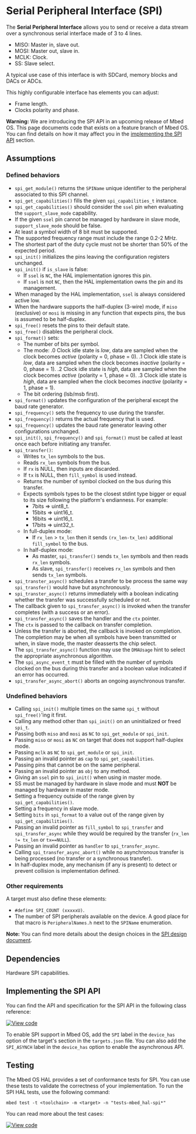 <h1 id="spi-port">Serial Peripheral Interface (SPI)</h1>

The **Serial Peripheral Interface** allows you to send or receive a data stream over a synchronous serial interface made of 3 to 4 lines.

- MISO: Master in, slave out.
- MOSI: Master out, slave in.
- MCLK: Clock.
- SS: Slave select.

A typical use case of this interface is with SDCard, memory blocks and DACs or ADCs.

This highly configurable interface has elements you can adjust:

- Frame length.
- Clocks polarity and phase.

<span class="warnings">**Warning:** We are introducing the SPI API in an upcoming release of Mbed OS. This page documents code that exists on a feature branch of Mbed OS. You can find details on how it may affect you in the [implementing the SPI API](#implementing-the-spi-api) section.

## Assumptions

### Defined behaviors

- `spi_get_module()` returns the `SPIName` unique identifier to the peripheral associated to this SPI channel.
- `spi_get_capabilities()` fills the given `spi_capabilities_t` instance.
- `spi_get_capabilities()` should consider the `ssel` pin when evaluating the `support_slave_mode` capability.  
- If the given `ssel` pin cannot be managed by hardware in slave mode, `support_slave_mode` should be false.
- At least a symbol width of 8 bit must be supported.
- The supported frequency range must include the range 0.2-2 MHz.
- The shortest part of the duty cycle must not be shorter than 50% of the expected period.
- `spi_init()` initializes the pins leaving the configuration registers unchanged.
- `spi_init()` if `is_slave` is false:
   - If `ssel` is `NC`, the HAL implementation ignores this pin.
   - If `ssel` is not `NC`, then the HAL implementation owns the pin and its management.
- When managed by the HAL implementation, `ssel` is always considered active low.
- When the hardware supports the half-duplex (3-wire) mode, if `miso` (exclusive) or `mosi` is missing in any function that expects pins, the bus is assumed to be half-duplex.
- `spi_free()` resets the pins to their default state.
- `spi_free()` disables the peripheral clock.
- `spi_format()` sets:
   - The number of bits per symbol.
   - The mode:
     .0 Clock idle state is *low*, data are sampled when the clock becomes *active* (polarity = 0, phase = 0).
     .1 Clock idle state is *low*, data are sampled when the clock becomes *inactive* (polarity = 0, phase = 1).
     .2 Clock idle state is *high*, data are sampled when the clock becomes *active* (polarity = 1, phase = 0).
     .3 Clock idle state is *high*, data are sampled when the clock becomes *inactive* (polarity = 1, phase = 1).
   - The bit ordering (lsb/msb first).
- `spi_format()` updates the configuration of the peripheral except the baud rate generator.
- `spi_frequency()` sets the frequency to use during the transfer.
- `spi_frequency()` returns the actual frequency that is used.
- `spi_frequency()` updates the baud rate generator leaving other configurations unchanged.
- `spi_init()`, `spi_frequency()` and `spi_format()` must be called at least once each before initiating any transfer.
- `spi_transfer()`:
   - Writes `tx_len` symbols to the bus.
   - Reads `rx_len` symbols from the bus.
   - If `rx` is NULL, then inputs are discarded.
   - If `tx` is NULL, then `fill_symbol` is used instead.
   - Returns the number of symbol clocked on the bus during this transfer.
   - Expects symbols types to be the closest stdint type bigger or equal to its size following the platform's endianness. For example:
      - 7bits => uint8_t.
      - 15bits => uint16_t.
      - 16bits => uint16_t.
      - 17bits => uint32_t.
   - In full-duplex mode:
      - If `rx_len` > `tx_len` then it sends `(rx_len-tx_len)` additional `fill_symbol` to the bus.
  - In half-duplex mode:
      - As master, `spi_transfer()` sends `tx_len` symbols and then reads `rx_len` symbols.
      - As slave, `spi_transfer()` receives `rx_len` symbols and then sends `tx_len` symbols.
- `spi_transter_async()` schedules a transfer to be process the same way `spi_transfer()` would have but asynchronously.
- `spi_transter_async()` returns immediately with a boolean indicating whether the transfer was successfully scheduled or not.
- The callback given to `spi_transfer_async()` is invoked when the transfer completes (with a success or an error).
- `spi_transfer_async()` saves the handler and the `ctx` pointer.
- The `ctx` is passed to the callback on transfer completion.
- Unless the transfer is aborted, the callback is invoked on completion. The completion may be when all symbols have been transmitted
  or when, in slave mode, the master deasserts the chip select.
- The `spi_transfer_async()` function may use the `DMAUsage` hint to select the appropriate asynchronous algorithm.
- The `spi_async_event_t` must be filled with the number of symbols clocked on the bus during this transfer and a boolean value indicated if an error has occurred.
- `spi_transfer_async_abort()` aborts an ongoing asynchronous transfer.

### Undefined behaviors

- Calling `spi_init()` multiple times on the same `spi_t` without `spi_free()`'ing it first.
- Calling any method other than `spi_init()` on an uninitialized or freed `spi_t`.
- Passing both `miso` and `mosi` as `NC` to `spi_get_module` or `spi_init`.
- Passing `miso` or `mosi` as `NC` on target that does not support half-duplex mode.
- Passing `mclk` as `NC`  to `spi_get_module` or `spi_init`.
- Passing an invalid pointer as `cap` to `spi_get_capabilities`.
- Passing pins that cannot be on the same peripheral.
- Passing an invalid pointer as `obj` to any method.
- Giving an `ssel` pin to `spi_init()` when using in master mode.  
- SS must be managed by hardware in slave mode and must **NOT** be managed by hardware in master mode.
- Setting a frequency outside of the range given by `spi_get_capabilities()`.
- Setting a frequency in slave mode.
- Setting `bits` in `spi_format` to a value out of the range given by `spi_get_capabilities()`.
- Passing an invalid pointer as `fill_symbol` to `spi_transfer` and `spi_transfer_async` while they would be required by the transfer (`rx_len != tx_len` or `tx==NULL`).
- Passing an invalid pointer as `handler` to `spi_transfer_async`.
- Calling `spi_transfer_async_abort()` while no asynchronous transfer is being processed (no transfer or a synchronous transfer).
- In half-duplex mode, any mechanism (if any is present) to detect or prevent collision is implementation defined.

### Other requirements

A target must also define these elements:

- `#define SPI_COUNT (xxxxxU)`.
- The number of SPI peripherals available on the device. A good place for that macro is `PeripheralNames.h` next to the `SPIName` enumeration.

<span class="notes">**Note:** You can find more details about the design choices in the [SPI design document](https://github.com/ARMmbed/mbed-os/blob/feature-hal-spec-spi/docs/design-documents/hal/0000-spi-overhaul.md).</span>

## Dependencies

Hardware SPI capabilities.

## Implementing the SPI API

You can find the API and specification for the SPI API in the following class reference:

[![View code](https://www.mbed.com/embed/?type=library)](http://os.mbed.com/docs/v5.12/feature-hal-spec-spi-doxy/classmbed_1_1_s_p_i.html)

To enable SPI support in Mbed OS, add the `SPI` label in the `device_has` option of the target's section in the `targets.json` file.
You can also add the `SPI_ASYNCH` label in the `device_has` option to enable the asynchronous API.

## Testing

The Mbed OS HAL provides a set of conformance tests for SPI. You can use these tests to validate the correctness of your implementation. To run the SPI HAL tests, use the following command:

```
mbed test -t <toolchain> -m <target> -n "tests-mbed_hal-spi*"
```

You can read more about the test cases:

[![View code](https://www.mbed.com/embed/?type=library)](http://os.mbed.com/docs/v5.12/feature-hal-spec-spi-doxy/group__hal__spi__tests.html)
